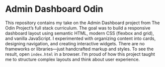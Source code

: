 # Admin Dashboard Odin

This repository contains my take on the Admin Dashboard project from The Odin Project’s full stack curriculum.  The goal was to build a responsive dashboard layout using semantic HTML, modern CSS (flexbox and grid), and vanilla JavaScript.  I experimented with organizing content into cards, designing navigation, and creating interactive widgets.  There are no frameworks or libraries—just handcrafted markup and styles.  To see the result, open `index.html` in a browser.  I’m proud of how this project taught me to structure complex layouts and think about user experience.
